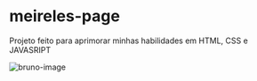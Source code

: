 # meireles-page
Projeto feito para aprimorar minhas habilidades em HTML, CSS e JAVASRIPT

![bruno-image](https://user-images.githubusercontent.com/88012503/222189824-af8ef1e5-d897-4195-82ff-f8a195e65a00.jpeg)
